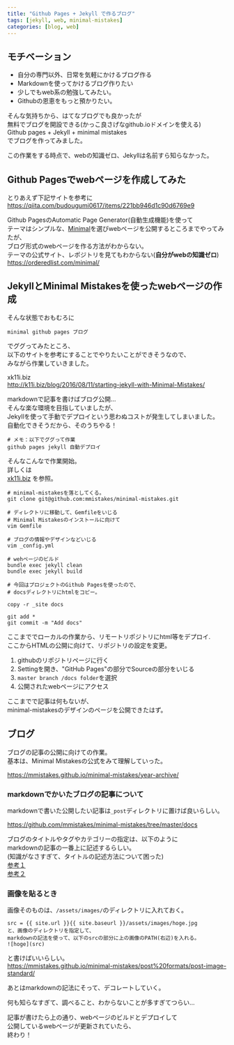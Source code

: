 ```yaml
---
title: "Github Pages + Jekyll で作るブログ"
tags: [jekyll, web, minimal-mistakes]
categories: [blog, web]
---
```


## モチベーション
- 自分の専門以外、日常を気軽にかけるブログ作る
- Markdownを使ってかけるブログ作りたい
- 少しでもweb系の勉強してみたい。
- Githubの恩恵をもっと預かりたい。

そんな気持ちから、はてなブログでも良かったが  
無料でブログを開設できる(かっこ良さげなgithub.ioドメインを使える)  
Github pages + Jekyll + minimal mistakes  
でブログを作ってみました。  

この作業をする時点で、webの知識ゼロ、Jekyllは名前すら知らなかった。  


## Github Pagesでwebページを作成してみた

とりあえず下記サイトを参考に  
https://qiita.com/budougumi0617/items/221bb946d1c90d6769e9  

Github PagesのAutomatic Page Generator(自動生成機能)を使って  
テーマはシンプルな、[Minimal](https://orderedlist.com/minimal/)を選びwebページを公開するところまでやってみたが、  
ブログ形式のwebページを作る方法がわからない。  
テーマの公式サイト、レポジトリを見てもわからない(**自分がwebの知識ゼロ**)  
https://orderedlist.com/minimal/  


## JekyllとMinimal Mistakesを使ったwebページの作成

そんな状態でおもむろに  
```
minimal github pages ブログ
```
でググってみたところ、  
以下のサイトを参考にすることでやりたいことができそうなので、  
みながら作業していきました。  

xk11i.biz  
http://k11i.biz/blog/2016/08/11/starting-jekyll-with-Minimal-Mistakes/  

markdownで記事を書けばブログ公開...  
そんな楽な環境を目指していましたが、  
Jekyllを使って手動でデプロイという思わぬコストが発生してしまいました。  
自動化できそうだから、そのうちやる！  

```
# メモ：以下でググって作業
github pages jekyll 自動デプロイ
```

そんなこんなで作業開始。  
詳しくは  
[xk11i.biz](http://k11i.biz/blog/2016/08/11/starting-jekyll-with-Minimal-Mistakes/)
を参照。  

```
# minimal-mistakesを落としてくる。
git clone git@github.com:mmistakes/minimal-mistakes.git

# ディレクトリに移動して、Gemfileをいじる
# Minimal Mistakesのインストールに向けて
vim Gemfile

# ブログの情報やデザインなどいじる
vim _config.yml

# wehページのビルド
bundle exec jekyll clean
bundle exec jekyll build

# 今回はプロジェクトのGithub Pagesを使ったので、
# docsディレクトリにhtmlをコピー。

copy -r _site docs

git add *
git commit -m "Add docs" 
```

ここまででローカルの作業から、リモートリポジトリにhtml等をデプロイ.  
ここからHTMLの公開に向けて、リポジトリの設定を変更。  

1. githubのリポジトリページに行く
1. Settingを開き、"GitHub Pages"の部分でSourceの部分をいじる
1. `master branch /docs folder`を選択
1. 公開されたwebページにアクセス

ここまでで記事は何もないが、  
minimal-mistakesのデザインのページを公開できたはず。  

## ブログ

ブログの記事の公開に向けての作業。  
基本は、Minimal Mistakesの公式をみて理解していった。  

https://mmistakes.github.io/minimal-mistakes/year-archive/  

### markdownでかいたブログの記事について
markdownで書いた公開したい記事は`_post`ディレクトリに置けば良いらしい。  

https://github.com/mmistakes/minimal-mistakes/tree/master/docs  

ブログのタイトルやタグやカテゴリーの指定は、以下のように  
markdownの記事の一番上に記述するらしい。  
(知識がなさすぎて、タイトルの記述方法について困った)  
[参考１](https://mmistakes.github.io/minimal-mistakes/edge%20case/edge-case-many-tags/)  
[参考２](https://github.com/mmistakes/minimal-mistakes/blob/master/docs/_posts/2009-06-01-edge-case-many-tags.md)  


### 画像を貼るとき  
画像そのものは、`/assets/images/`のディレクトリに入れておく。

```
src = {{ site.url }}{{ site.baseurl }}/assets/images/hoge.jpg
と、画像のディレクトリを指定して、
markdownの記法を使って、以下のsrcの部分に上の画像のPATH(右辺)を入れる。
![hoge](src)
```

と書けばいいらしい。  
https://mmistakes.github.io/minimal-mistakes/post%20formats/post-image-standard/  

あとはmarkdownの記法にそって、デコレートしていく。  

何も知らなすぎて、調べること、わからないことが多すぎてつらい...  

記事が書けたら上の通り、webページのビルドとデプロイして  
公開しているwebページが更新されていたら、  
終わり！  
